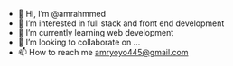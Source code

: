 - 👋 Hi, I’m @amrahmmed
- 👀 I’m interested in full stack  and front end development
- 🌱 I’m currently learning web  development
- 💞️ I’m looking to collaborate on ...
- 📫 How to reach me amryoyo445@gmail.com

<!---
amrahmmed/amrahmmed is a ✨ special ✨ repository because its `README.md` (this file) appears on your GitHub profile.
You can click the Preview link to take a look at your changes.
--->
